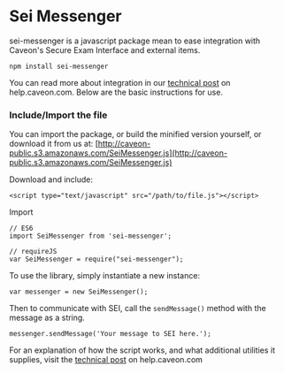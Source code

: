 # Sei Messenger

sei-messenger is a javascript package mean to ease integration with Caveon's Secure Exam Interface and external items.

```
npm install sei-messenger
```
You can read more about integration in our [technical post](http://help.caveon.com/kb-article/connecting-external-items-to-sei/) on help.caveon.com. Below are the basic instructions for use.

### Include/Import the file

You can import the package, or build the minified version yourself, or download it from us at: [http://caveon-public.s3.amazonaws.com/SeiMessenger.js](http://caveon-public.s3.amazonaws.com/SeiMessenger.js)

Download and include:

```
<script type="text/javascript" src="/path/to/file.js"></script>
```

Import

```
// ES6
import SeiMessenger from 'sei-messenger';

// requireJS
var SeiMessenger = require("sei-messenger");
```

To use the library, simply instantiate a new instance:

```
var messenger = new SeiMessenger();
```

Then to communicate with SEI, call the `sendMessage()` method with the message as a string.

```
messenger.sendMessage('Your message to SEI here.');
```

For an explanation of how the script works, and what additional utilities it supplies, visit the [technical post](http://help.caveon.com/kb-article/connecting-external-items-to-sei/) on help.caveon.com
